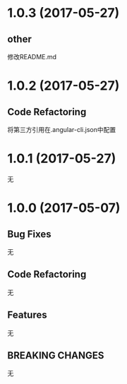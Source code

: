 # 1.0.3 (2017-05-27)

## other

修改README.md

# 1.0.2 (2017-05-27)

## Code Refactoring

将第三方引用在.angular-cli.json中配置

# 1.0.1 (2017-05-27)

无

# 1.0.0 (2017-05-07)

## Bug Fixes

无

## Code Refactoring

无

## Features

无

## BREAKING CHANGES

无
